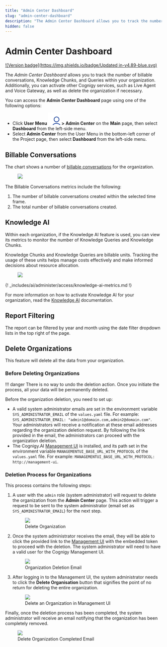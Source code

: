 ```yaml
---
title: "Admin Center Dashboard"
slug: "admin-center-dashboard"
description: "The Admin Center Dashboard allows you to track the number of billable conversations, Knowledge Chunks, and Queries within your organization. Additionally, you can activate other Cognigy services, such as Live Agent and Voice Gateway, as well as delete the organization if necessary."
hidden: false
---
```


# Admin Center Dashboard

[![Version badge](https://img.shields.io/badge/Updated in-v4.89-blue.svg)](../../../../release-notes/4.89.md)

The _Admin Center Dashboard_ allows you to track the number of billable conversations, Knowledge Chunks, and Queries within your organization. Additionally, you can activate other Cognigy services, such as Live Agent and Voice Gateway, as well as delete the organization if necessary.

You can access the **Admin Center Dashboard** page using one of the following options:

- Click **User Menu ![user-menu](../../../../_assets/icons/user-menu.svg) > Admin Center** on the **Main** page, then select **Dashboard** from the left-side menu.
- Select **Admin Center** from the User Menu in the bottom-left corner of the Project page, then select **Dashboard** from the left-side menu.

## Billable Conversations

The chart shows a number of [billable conversations](../../billing.md) for the organization.

<figure>
  <img class="image-center" src="../../../../../_assets/ai/administer/access/billable-conversations.png" width="90%" />
</figure>

The Billable Conversations metrics include the following:

1. The number of billable conversations created within the selected time frame.
2. The total number of billable conversations created.

## Knowledge AI

Within each organization, if the Knowledge AI feature is used,
you can view its metrics to monitor the number of Knowledge Queries and Knowledge Chunks.

Knowledge Chunks and Knowledge Queries are billable units.
Tracking the usage of these units helps manage costs effectively
and make informed decisions about resource allocation.

<figure>
  <img class="image-center" src="../../../../../_assets/ai/administer/access/knowledge-ai.png" width="90%" />
</figure>

{! _includes/ai/administer/access/knowledge-ai-metrics.md !}

For more information on how to activate Knowledge AI for your organization, read the [Knowledge AI](../../../empower/knowledge-ai/activate.md) documentation.

## Report Filtering

The report can be filtered by year and month using the date filter dropdown lists in the top right of the page.

## Delete Organizations

This feature will delete all the data from your organization.

### Before Deleting Organizations

!!! danger
    There is no way to undo the deletion action. Once you initiate the process, all your data will be permanently deleted.

Before the organization deletion, you need to set up:

- A valid system administrator emails are set in the environment variable `SYS_ADMINISTRATOR_EMAIL` of the `values.yaml` file. For example: `SYS_ADMINISTRATOR_EMAIL: "admin1@domain.com,admin2@domain.com"`. Your administrators will receive a notification at these email addresses regarding the organization deletion request. By following the link provided in the email, the administrators can proceed with the organization deletion.
- The Cognigy.AI [Management UI](../../access/management-ui.md) is installed, and its path set in the environment variable `MANAGEMENTUI_BASE_URL_WITH_PROTOCOL` of the `values.yaml` file. For example: `MANAGEMENTUI_BASE_URL_WITH_PROTOCOL: http://management-ui`.

### Deletion Process for Organizations

This process contains the following steps:

1. A user with the `admin` role (system administrator) will request to delete the organization from the **Admin Center** page. This action will trigger a request to be sent to the system administrator (email set as `SYS_ADMINISTRATOR_EMAIL`) for the next step.

    <figure>
      <img class="image-center" src="../../../../../_assets/ai/administer/access/delete-organisation-confirm_org_deletion.png" width="100%" />
      <figcaption>Delete Organization</figcaption>
    </figure>

2. Once the system administrator receives the email, they will be able to click the provided link to the [Management UI](../../access/management-ui.md) with the embedded token to proceed with the deletion. The system administrator will need to have a valid user for the Cognigy Management UI.

    <figure>
      <img class="image-center" src="../../../../../_assets/ai/administer/access/deleteOrg-request-email.png" width="100%" />
      <figcaption>Organization Deletion Email</figcaption>
    </figure>

3. After logging in to the Management UI, the system administrator needs to click the **Delete Organisation** button that signifies the point of no return for deleting the entire organization.

    <figure>
      <img class="image-center" src="../../../../../_assets/ai/administer/access/delete-organisation-delete_org_management_ui.png" width="100%" />
      <figcaption>Delete an Organization in Management UI</figcaption>
    </figure>

Finally, once the deletion process has been completed,
the system administrator will receive an email notifying that the organization has been completely removed.

<figure>
  <img class="image-center" src="../../../../../_assets/ai/administer/access/deleteOrg-complete-email.png" width="100%" />
  <figcaption>Delete Organization Completed Email</figcaption>
</figure>
